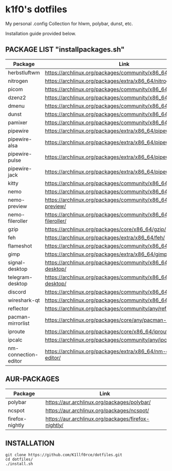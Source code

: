 # k1f0's dotfiles
My personal .config Collection for hlwm, polybar, dunst, etc.

Installation guide provided below.

## PACKAGE LIST "installpackages.sh" 

| Package | Link |
| ------------- | ------------- |
| herbstluftwm | https://archlinux.org/packages/community/x86_64/herbstluftwm/  |
| nitrogen | https://archlinux.org/packages/extra/x86_64/nitrogen/  |
| picom | https://archlinux.org/packages/community/x86_64/picom/  |
| dzenz2 | https://archlinux.org/packages/community/x86_64/dzen2/  |
| dmenu | https://archlinux.org/packages/community/x86_64/dmenu/  |
| dunst | https://archlinux.org/packages/community/x86_64/dunst/  |
| pamixer | https://archlinux.org/packages/community/x86_64/pamixer/  |
| pipewire | https://archlinux.org/packages/extra/x86_64/pipewire/  |
| pipewire-alsa | https://archlinux.org/packages/extra/x86_64/pipewire-alse/  |
| pipewire-pulse | https://archlinux.org/packages/extra/x86_64/pipewire-pulse/  |
| pipewire-jack | https://archlinux.org/packages/extra/x86_64/pipewire-jack/  |
| kitty | https://archlinux.org/packages/community/x86_64/kitty/  |
| nemo | https://archlinux.org/packages/community/x86_64/nemo/  |
| nemo-preview | https://archlinux.org/packages/community/x86_64/nemo-preview/  |
| nemo-fileroller | https://archlinux.org/packages/community/x86_64/nemo-fileroller/  |
| gzip | https://archlinux.org/packages/core/x86_64/gzip/  |
| feh | https://archlinux.org/packages/extra/x86_64/feh/  |
| flameshot | https://archlinux.org/packages/community/x86_64/flameshot/  |
| gimp | https://archlinux.org/packages/extra/x86_64/gimp/  |
| signal-desktop | https://archlinux.org/packages/community/x86_64/signal-desktop/  |
| telegram-desktop| https://archlinux.org/packages/community/x86_64/telegram-desktop/  |
| discord | https://archlinux.org/packages/community/x86_64/discord/  |
| wireshark-qt | https://archlinux.org/packages/community/x86_64/wireshark-qt/  |
| reflector | https://archlinux.org/packages/community/any/reflector/ |
| pacman-mirrorlist | https://archlinux.org/packages/core/any/pacman-mirrorlist/  |
| iproute | https://archlinux.org/packages/core/x86_64/iproute2/ |
| ipcalc | https://archlinux.org/packages/community/any/ipcalc/  |
| nm-connection-editor | https://archlinux.org/packages/extra/x86_64/nm-connection-editor/  |

## AUR-PACKAGES

| Package | Link |
| ------------- | ------------- |
| polybar | https://aur.archlinux.org/packages/polybar/  |
| ncspot | https://aur.archlinux.org/packages/ncspot/  |
| firefox-nightly | https://aur.archlinux.org/packages/firefox-nightly/  |

## INSTALLATION
```
git clone https://github.com/K1llf0rce/dotfiles.git
cd dotfiles/
./install.sh
```
